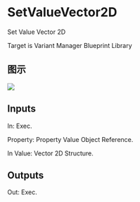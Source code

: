 # SetValueVector2D

Set Value Vector 2D

Target is Variant Manager Blueprint Library

## 图示

![]($-20221218-21241999.png)

## Inputs

In: Exec.

Property: Property Value Object Reference.

In Value: Vector 2D Structure.  

## Outputs

Out: Exec.

